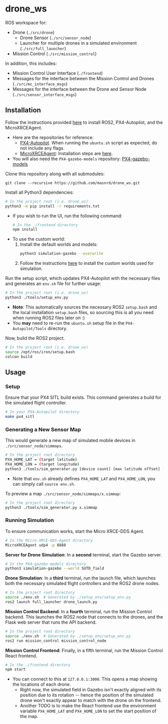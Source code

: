 # drone_ws
ROS workspace for:
- Drone (`./src/drone`)
    - Drone Sensor (`./src/sensor_node`)
    - Launcher for multiple drones in a simulated environment (`./src/full_launcher`)
- Mission Control (`./src/mission_control`)

In addition, this includes:
- Mission Control User Interface (`./frontend`)
- Messages for the interface between the Mission Control and Drones (`./src/mc_interface_msgs`)
- Messages for the interface between the Drone and Sensor Node (`./src/sensor_interface_msgs`)

## Installation
Follow the instructions provided [here](https://docs.px4.io/main/en/ros/ros2_comm.html) to install ROS2, PX4-Autopilot, and the MicroXRCEAgent.
- Here are the repositories for reference:
    - [PX4-Autopilot](https://github.com/PX4/PX4-Autopilot). When running the `ubuntu.sh` script as expected, do not include any flags.
    - [MicroXRCEAgent](https://github.com/eProsima/Micro-XRCE-DDS-Agent): Installation steps are [here](https://docs.px4.io/main/en/middleware/uxrce_dds.html).
- You will also need the `PX4-gazebo-models` repository: [PX4-gazebo-models](https://github.com/PX4/PX4-gazebo-models)

Clone this repository along with all submodules:
```
git clone --recursive https://github.com/masnrd/drone_ws.git
```

Install all Python3 dependencies:
```bash
# In the project root (i.e. drone_ws)
python3 -m pip install -r requirements.txt
```
- If you wish to run the UI, run the following command:
    ```bash
    # In the ./frontend directory
    npm install
    ```
- To use the custom world:
    1. Install the default worlds and models:
        ```bash
        python3 simulation-gazebo --overwrite
        ```
    2. Follow the instructions [here](./worlds/README.md) to install the custom worlds used for simulation.

Run the setup script, which updates PX4-Autopilot with the necessary files and generates an `env.sh` file for further usage:
```bash
# In the project root (i.e. drone_ws)
python3 ./tools/setup_env.py
```
- **Note**: This automatically sources the necessary ROS2 `setup.bash` and the local installation `setup.bash` files, so sourcing this is all you need when running ROS2 files later on :)
- You **may** need to re-run the `ubuntu.sh` setup file in the `PX4-Autopilot/Tools` directory.

Now, build the ROS2 project.
```bash
# In the project root (i.e. drone_ws)
source /opt/ros/iron/setup.bash
colcon build
```

## Usage
### Setup
Ensure that your PX4 SITL build exists. This command generates a build for the simulated flight controller.
```bash
# In your PX4-Autopilot directory
make px4_sitl
```

### Generating a New Sensor Map
This would generate a new map of simulated mobile devices in `./src/sensor_node/simmaps`.
```bash
# In the project root directory
PX4_HOME_LAT = (target latitude)
PX4_HOME_LON = (target longitude)
python3 ./tools/sim_generator.py [device count] [max latitude offset] [min latitude offset]
```
- Note that `env.sh` already defines `PX4_HOME_LAT` and `PX4_HOME_LON`, you can simply call `source env.sh`.

To preview a map `./src/sensor_node/simmaps/x.simmap`:
```bash
# In the project root directory
python3 ./tools/sim_generator.py x.simmap
```

### Running Simulation
To ensure communication works, start the Micro XRCE-DDS Agent.
```bash
# In the Micro-XRCE-DDS-Agent directory
MicroXRCEAgent udp4 -p 8888
```

**Server for Drone Simulation**: In a **second** terminal, start the Gazebo server.
```bash
# In the PX4-gazebo-models directory
python3 simulation-gazebo --world SUTD_field
```

**Drone Simulation**: In a **third** terminal, run the launch file, which launches both the necessary simulated flight controllers and the ROS2 drone nodes.
```bash
# In the project root directory
source ./env.sh  # Generated by ./setup_env/setup_env.py
ros2 launch full_launcher drone_launch.py
```


**Mission Control Backend**: In a **fourth** terminal, run the Mission Control backend. This launches the ROS2 node that connects to the drones, and the Flask web server that runs the API backend. 
```bash
# In the project root directory
source ./env.sh  # Generated by ./setup_env/setup_env.py
ros2 run mission_control mission_control_node
```

**Mission Control Frontend**: Finally, in a fifth terminal, run the Mission Control React frontend.
```bash
# In the ./frontend directory
npm start
```
- You can connect to this at `127.0.0.1:3000`. This opens a map showing the locations of each drone.
    - Right now, the simulated field in Gazebo isn't exactly aligned with its position due to its rotation -- hence the position of the simulated drone won't exactly appear to match with the drone on the frontend.
    - Another TODO is to make the React frontend use the environment variable `PX4_HOME_LAT` and `PX4_HOME_LON` to set the start position of the map.
